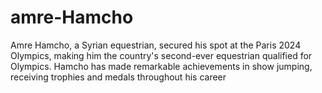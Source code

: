 # amre-Hamcho
Amre Hamcho, a Syrian equestrian, secured his spot at the Paris 2024 Olympics, making him the country's second-ever equestrian qualified for Olympics. Hamcho has made remarkable achievements in show jumping, receiving trophies and medals throughout his career
